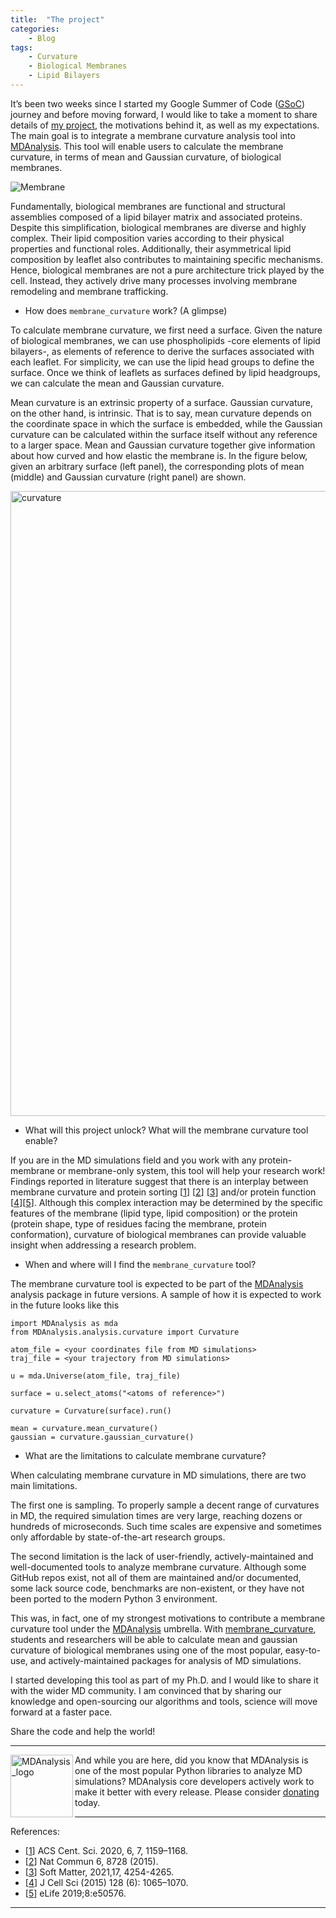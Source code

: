 ```yaml
---
title:  "The project"
categories:
    - Blog
tags:
    - Curvature
    - Biological Membranes
    - Lipid Bilayers
---
```


It’s been two weeks since I started my Google Summer of Code ([GSoC]) journey and
before moving forward, I would like to take a moment to share details of [my
project], the motivations behind it, as well as my expectations. The main goal is
to integrate a membrane curvature analysis tool into [MDAnalysis]. This tool will
enable users to calculate the membrane curvature, in terms of mean and Gaussian
curvature, of biological membranes.

![Membrane](../../assets/images/PM_Membrane_EBO.png)

Fundamentally, biological membranes are functional and structural assemblies
composed of a lipid bilayer matrix and associated proteins. Despite this
simplification, biological membranes are diverse and highly complex. Their lipid
composition varies according to their physical properties and functional roles.
Additionally, their asymmetrical lipid composition by leaflet also contributes
to maintaining specific mechanisms. Hence, biological membranes are not a pure
architecture trick played by the cell. Instead, they actively drive many
processes involving membrane remodeling and membrane trafficking.

- How does `membrane_curvature` work? (A glimpse) 

To calculate membrane curvature, we first need a surface. Given the nature of
biological membranes, we can use phospholipids -core elements of lipid
bilayers-, as elements of reference to derive the surfaces associated with each
leaflet. For simplicity, we can use the lipid head groups to define the surface.
Once we think of leaflets as surfaces defined by lipid headgroups, we can
calculate the mean and Gaussian curvature.

Mean curvature is an extrinsic property of a surface. Gaussian curvature, on the
other hand, is intrinsic. That is to say, mean curvature depends on the
coordinate space in which the surface is embedded, while the Gaussian curvature
can be calculated within the surface itself without any reference to a larger
space. Mean and Gaussian curvature together give information about how curved
and how elastic the membrane is. In the figure below, given an arbitrary surface
(left panel), the corresponding plots of mean (middle) and Gaussian curvature
(right panel) are shown.

<img src="../../assets/images/Surface_H_K.png" alt="curvature"
width="1000"/>

- What will this project unlock? What will the membrane curvature tool enable?

If you are in the MD simulations field and you work with any protein-membrane or
membrane-only system, this tool will help your research work! Findings reported
in literature suggest that there is an interplay between membrane curvature and
protein sorting [[1]] [[2]] [[3]] and/or protein function [[4]][[5]]. Although
this complex interaction may be determined by the specific features of the
membrane (lipid type, lipid composition) or the protein (protein shape, type of
residues facing the membrane, protein conformation), curvature of biological
membranes can provide valuable insight when addressing a research problem.

-   When and where will I find the `membrane_curvature` tool? 

The membrane curvature tool is expected to be part of the [MDAnalysis]
analysis package in future versions. A sample of how it is
expected to work in the future looks like this

```
import MDAnalysis as mda
from MDAnalysis.analysis.curvature import Curvature

atom_file = <your coordinates file from MD simulations>
traj_file = <your trajectory from MD simulations>

u = mda.Universe(atom_file, traj_file)

surface = u.select_atoms("<atoms of reference>")

curvature = Curvature(surface).run()

mean = curvature.mean_curvature()
gaussian = curvature.gaussian_curvature()
```

- What are the limitations to calculate membrane curvature? 

When calculating membrane curvature in MD simulations, there are two main
limitations.

The first one is sampling. To properly sample a decent range of curvatures in
MD, the required simulation times are very large, reaching dozens or hundreds of
microseconds. Such time scales are expensive and sometimes only affordable by
state-of-the-art research groups.

The second limitation is the lack of user-friendly, actively-maintained and
well-documented tools to analyze membrane curvature. Although some GitHub repos
exist, not all of them are maintained and/or documented, some lack source code,
benchmarks are non-existent, or they have not been ported to the modern Python 3
environment.

This was, in fact, one of my strongest motivations to contribute a membrane
curvature tool under the [MDAnalysis] umbrella. With [membrane_curvature],
students and researchers will be able to calculate mean and gaussian curvature
of biological membranes using one of the most popular, easy-to-use, and
actively-maintained packages for analysis of MD simulations.

I started developing this tool as part of my Ph.D. and I would like to share it
with the wider MD community. I am convinced that by sharing our knowledge and
open-sourcing our algorithms and tools, science will move forward at a faster
pace.

Share the code and help the world!

---

<img align="left" width="100" src="../../assets/images/MDlogo.png" alt="MDAnalysis_logo" />

And while you are here, did you know that MDAnalysis is one of the most popular
Python libraries to analyze MD simulations? MDAnalysis core developers actively
work to make it better with every release. 
Please consider [donating] today.

---

References:

- [[1]] ACS Cent. Sci. 2020, 6, 7, 1159–1168.
- [[2]] Nat Commun 6, 8728 (2015). 
- [[3]] Soft Matter, 2021,17, 4254-4265.
- [[4]] J Cell Sci (2015) 128 (6): 1065–1070.
- [[5]] eLife 2019;8:e50576.

---

[GSoC]: https://summerofcode.withgoogle.com
[my project]: https://summerofcode.withgoogle.com/projects/#5098282306502656
[MDAnalysis]: https://github.com/MDAnalysis
[donating]: https://numfocus.org/donate-to-mdanalysis
[membrane_curvature]: https://github.com/MDAnalysis/membrane-curvature
[1]: https://pubs.acs.org/doi/10.1021/acscentsci.0c00419
[2]: https://doi.org/10.1038/ncomms9728
[3]: https://doi.org/10.1039/D0SM01573C
[4]: https://doi.org/10.1242/jcs.114454
[5]: https://elifesciences.org/articles/50576